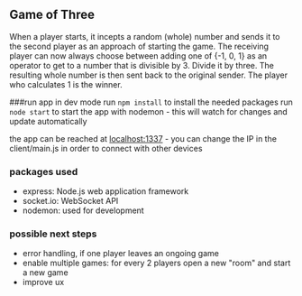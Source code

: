 ## Game of Three
When a player starts, it incepts a random (whole) number and sends it to the second player as an approach of starting the game.
The receiving player can now always choose between adding one of {-1, 0, 1} as an operator to get to a number that is divisible by 3. Divide it by three. The resulting whole number is then sent back to the original sender. The player who calculates 1 is the winner.

###run app in dev mode
run `npm install` to install the needed packages
run `node start` to start the app with nodemon - this will watch for changes and update automatically

the app can be reached at [localhost:1337](https://localhost:1337) - you can change the IP in the client/main.js in order to connect with other devices

### packages used
 - express: Node.js web application framework
 - socket.io: WebSocket API
 - nodemon: used for development

### possible next steps
 - error handling, if one player leaves an ongoing game
 - enable multiple games: for every 2 players open a new "room" and start a new game
 - improve ux
